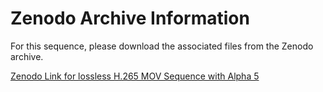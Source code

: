# Zenodo Archive Information

For this sequence, please download the associated files from the Zenodo archive.

[Zenodo Link for lossless H.265 MOV Sequence with Alpha 5](https://doi.org/10.5281/zenodo.10029676)
